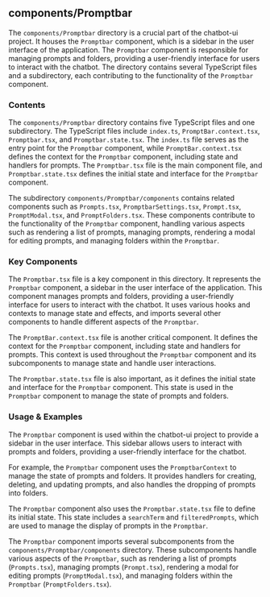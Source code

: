 
## components/Promptbar

The `components/Promptbar` directory is a crucial part of the chatbot-ui project. It houses the `Promptbar` component, which is a sidebar in the user interface of the application. The `Promptbar` component is responsible for managing prompts and folders, providing a user-friendly interface for users to interact with the chatbot. The directory contains several TypeScript files and a subdirectory, each contributing to the functionality of the `Promptbar` component.

### Contents

The `components/Promptbar` directory contains five TypeScript files and one subdirectory. The TypeScript files include `index.ts`, `PromptBar.context.tsx`, `Promptbar.tsx`, and `Promptbar.state.tsx`. The `index.ts` file serves as the entry point for the `Promptbar` component, while `PromptBar.context.tsx` defines the context for the `Promptbar` component, including state and handlers for prompts. The `Promptbar.tsx` file is the main component file, and `Promptbar.state.tsx` defines the initial state and interface for the `Promptbar` component.

The subdirectory `components/Promptbar/components` contains related components such as `Prompts.tsx`, `PromptbarSettings.tsx`, `Prompt.tsx`, `PromptModal.tsx`, and `PromptFolders.tsx`. These components contribute to the functionality of the `Promptbar` component, handling various aspects such as rendering a list of prompts, managing prompts, rendering a modal for editing prompts, and managing folders within the `Promptbar`.

### Key Components

The `Promptbar.tsx` file is a key component in this directory. It represents the `Promptbar` component, a sidebar in the user interface of the application. This component manages prompts and folders, providing a user-friendly interface for users to interact with the chatbot. It uses various hooks and contexts to manage state and effects, and imports several other components to handle different aspects of the `Promptbar`.

The `PromptBar.context.tsx` file is another critical component. It defines the context for the `Promptbar` component, including state and handlers for prompts. This context is used throughout the `Promptbar` component and its subcomponents to manage state and handle user interactions.

The `Promptbar.state.tsx` file is also important, as it defines the initial state and interface for the `Promptbar` component. This state is used in the `Promptbar` component to manage the state of prompts and folders.

### Usage & Examples

The `Promptbar` component is used within the chatbot-ui project to provide a sidebar in the user interface. This sidebar allows users to interact with prompts and folders, providing a user-friendly interface for the chatbot.

For example, the `Promptbar` component uses the `PromptbarContext` to manage the state of prompts and folders. It provides handlers for creating, deleting, and updating prompts, and also handles the dropping of prompts into folders.

The `Promptbar` component also uses the `Promptbar.state.tsx` file to define its initial state. This state includes a `searchTerm` and `filteredPrompts`, which are used to manage the display of prompts in the `Promptbar`.

The `Promptbar` component imports several subcomponents from the `components/Promptbar/components` directory. These subcomponents handle various aspects of the `Promptbar`, such as rendering a list of prompts (`Prompts.tsx`), managing prompts (`Prompt.tsx`), rendering a modal for editing prompts (`PromptModal.tsx`), and managing folders within the `Promptbar` (`PromptFolders.tsx`).
